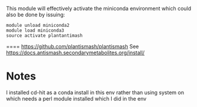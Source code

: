 This module will effectively activate the miniconda environment which could also be done by issuing:
```
module unload miniconda2
module load miniconda3
source activate plantantimash
```
====
https://github.com/plantismash/plantismash
See https://docs.antismash.secondarymetabolites.org/install/


Notes
=====

I installed cd-hit as a conda install in this env rather than using system on which needs a perl module installed which I did
in the env
